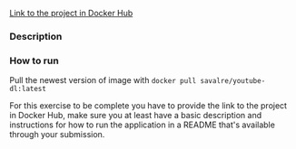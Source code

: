 [Link to the project in Docker Hub](https://hub.docker.com/repository/docker/savalre/youtube-dl/general)

### Description

### How to run
Pull the newest version of image with ``` docker pull savalre/youtube-dl:latest ```

For this exercise to be complete you have to provide the link to the project in Docker Hub, make sure you at least have a basic description and instructions for how to run the application in a README that's available through your submission.
